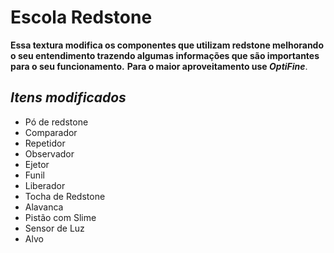 
# Escola Redstone

**Essa textura modifica os componentes que utilizam redstone melhorando o seu entendimento trazendo algumas informações que são importantes para o seu funcionamento.**
**Para o maior aproveitamento use ***OptiFine*****.

## ***Itens modificados***
- Pó de redstone
- Comparador
- Repetidor
- Observador
- Ejetor
- Funil
- Liberador
- Tocha de Redstone
- Alavanca
- Pistão com Slime
- Sensor de Luz
- Alvo